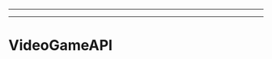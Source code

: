 --------------------------------------------------------------------------------------
-------------------------------------------------------
# VideoGameAPI
